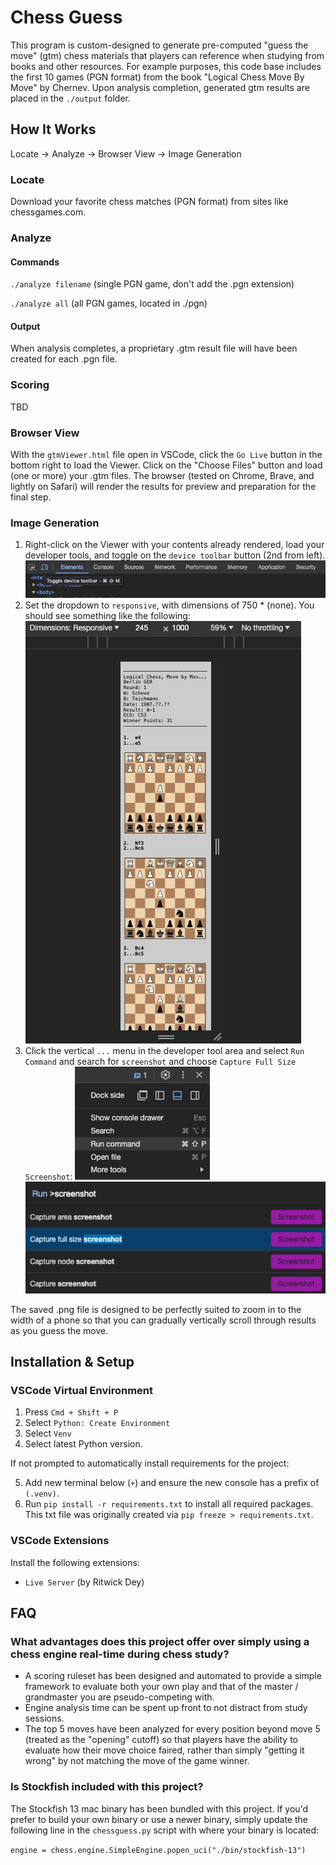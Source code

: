# Chess Guess

This program is custom-designed to generate pre-computed "guess the move" (gtm) chess materials that players can reference when studying from books and other resources. For example purposes, this code base includes the first 10 games (PGN format) from the book "Logical Chess Move By Move" by Chernev. Upon analysis completion, generated gtm results are placed in the `./output` folder.

## How It Works

Locate -> Analyze -> Browser View -> Image Generation

### Locate

Download your favorite chess matches (PGN format) from sites like chessgames.com.

### Analyze

#### Commands

`./analyze filename` (single PGN game, don't add the .pgn extension)

`./analyze all` (all PGN games, located in ./pgn)

#### Output

When analysis completes, a proprietary .gtm result file will have been created for each .pgn file.

### Scoring

TBD

### Browser View

With the `gtmViewer.html` file open in VSCode, click the `Go Live` button in the bottom right to load the Viewer. Click on the "Choose Files" button and load (one or more) your .gtm files. The browser (tested on Chrome, Brave, and lightly on Safari) will render the results for preview and preparation for the final step.

### Image Generation

1. Right-click on the Viewer with your contents already rendered, load your developer tools, and toggle on the `device toolbar` button (2nd from left).
   ![Toggle Device Toolbar](./img/readme-devicetoolbar.png)
2. Set the dropdown to `responsive`, with dimensions of 750 \* (none). You should see something like the following:
   ![Device Preview](./img/readme-devicepreview.png)
3. Click the vertical `...` menu in the developer tool area and select `Run Command` and search for `screenshot` and choose `Capture Full Size Screenshot`:
   ![Run Command](./img/readme-runcommand.png)
   ![Capture Full Size Screenshot](./img/readme-screenshot.png)

The saved .png file is designed to be perfectly suited to zoom in to the width of a phone so that you can gradually vertically scroll through results as you guess the move.

## Installation & Setup

### VSCode Virtual Environment

1. Press `Cmd + Shift + P`
2. Select `Python: Create Environment`
3. Select `Venv`
4. Select latest Python version.

If not prompted to automatically install requirements for the project:

5. Add new terminal below (`+`) and ensure the new console has a prefix of `(.venv)`.
6. Run `pip install -r requirements.txt` to install all required packages. This txt file was originally created via `pip freeze > requirements.txt`.

### VSCode Extensions

Install the following extensions:

-   `Live Server` (by Ritwick Dey)

## FAQ

### What advantages does this project offer over simply using a chess engine real-time during chess study?

-   A scoring ruleset has been designed and automated to provide a simple framework to evaluate both your own play and that of the master / grandmaster you are pseudo-competing with.
-   Engine analysis time can be spent up front to not distract from study sessions.
-   The top 5 moves have been analyzed for every position beyond move 5 (treated as the "opening" cutoff) so that players have the ability to evaluate how their move choice faired, rather than simply "getting it wrong" by not matching the move of the game winner.

### Is Stockfish included with this project?

The Stockfish 13 mac binary has been bundled with this project. If you'd prefer to build your own binary or use a newer binary, simply update the following line in the `chessguess.py` script with where your binary is located:

`engine = chess.engine.SimpleEngine.popen_uci("./bin/stockfish-13")`
